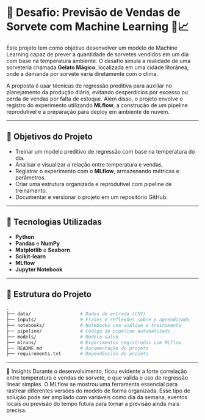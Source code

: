 # 🧊 Desafio: Previsão de Vendas de Sorvete com Machine Learning 🍦📈

Este projeto tem como objetivo desenvolver um modelo de Machine Learning capaz de prever a quantidade de sorvetes vendidos em um dia com base na temperatura ambiente. O desafio simula a realidade de uma sorveteria chamada **Gelato Mágico**, localizada em uma cidade litorânea, onde a demanda por sorvete varia diretamente com o clima.

A proposta é usar técnicas de regressão preditiva para auxiliar no planejamento da produção diária, evitando desperdícios por excesso ou perda de vendas por falta de estoque. Além disso, o projeto envolve o registro do experimento utilizando **MLflow**, a construção de um pipeline reprodutível e a preparação para deploy em ambiente de nuvem.

---

## 🎯 Objetivos do Projeto

- Treinar um modelo preditivo de regressão com base na temperatura do dia.
- Analisar e visualizar a relação entre temperatura e vendas.
- Registrar o experimento com o **MLflow**, armazenando métricas e parâmetros.
- Criar uma estrutura organizada e reprodutível com pipeline de treinamento.
- Documentar e versionar o projeto em um repositório GitHub.

---

## 🧠 Tecnologias Utilizadas

- **Python**
- **Pandas** e **NumPy**
- **Matplotlib** e **Seaborn**
- **Scikit-learn**
- **MLflow**
- **Jupyter Notebook**

---

## 📁 Estrutura do Projeto

```bash
.
├── data/                  # Dados de entrada (CSV)
├── inputs/                # Frases e reflexões sobre o aprendizado
├── notebooks/             # Notebooks com análise e treinamento
├── pipeline/              # Código do pipeline automatizado
├── models/                # Modelo salvo
├── mlruns/                # Experimentos registrados com MLflow
├── README.md              # Documentação do projeto
├── requirements.txt       # Dependências do projeto
```
---

📌 Insights
Durante o desenvolvimento, ficou evidente a forte correlação entre temperatura e vendas de sorvete, o que valida o uso de regressão linear simples. O MLflow se mostrou uma ferramenta essencial para rastrear diferentes versões do modelo de forma organizada. Esse tipo de solução pode ser ampliado com variáveis como dia da semana, eventos locais ou previsão do tempo futura para tornar a previsão ainda mais precisa.
